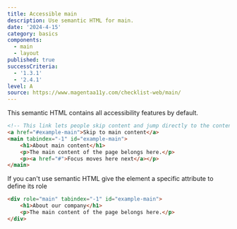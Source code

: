 ```yaml
---
title: Accessible main
description: Use semantic HTML for main.
date: '2024-4-15'
category: basics
components:
  - main
  - layout
published: true
successCriteria:
  - '1.3.1'
  - '2.4.1'
level: A
source: https://www.magentaa11y.com/checklist-web/main/
---
```


This semantic HTML contains all accessibility features by default.

```html
<!-- This link lets people skip content and jump directly to the content -->
<a href="#example-main">Skip to main content</a>
<main tabindex="-1" id="example-main">
	<h1>About main content</h1>
	<p>The main content of the page belongs here.</p>
	<p><a href="#">Focus moves here next</a></p>
</main>
```

If you can't use semantic HTML give the element a specific attribute to define its role

```html
<div role="main" tabindex="-1" id="example-main">
	<h1>About our company</h1>
	<p>The main content of the page belongs here.</p>
</div>
```
